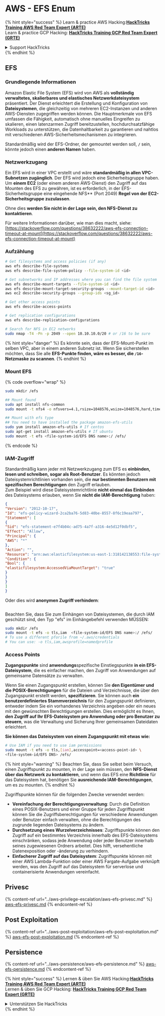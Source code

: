 # AWS - EFS Enum

{% hint style="success" %}
Learn & practice AWS Hacking:<img src="../../../.gitbook/assets/image (1) (1).png" alt="" data-size="line">[**HackTricks Training AWS Red Team Expert (ARTE)**](https://training.hacktricks.xyz/courses/arte)<img src="../../../.gitbook/assets/image (1) (1).png" alt="" data-size="line">\
Learn & practice GCP Hacking: <img src="../../../.gitbook/assets/image (2).png" alt="" data-size="line">[**HackTricks Training GCP Red Team Expert (GRTE)**<img src="../../../.gitbook/assets/image (2).png" alt="" data-size="line">](https://training.hacktricks.xyz/courses/grte)

<details>

<summary>Support HackTricks</summary>

* Check the [**subscription plans**](https://github.com/sponsors/carlospolop)!
* **Join the** 💬 [**Discord group**](https://discord.gg/hRep4RUj7f) or the [**telegram group**](https://t.me/peass) or **follow** us on **Twitter** 🐦 [**@hacktricks\_live**](https://twitter.com/hacktricks\_live)**.**
* **Share hacking tricks by submitting PRs to the** [**HackTricks**](https://github.com/carlospolop/hacktricks) and [**HackTricks Cloud**](https://github.com/carlospolop/hacktricks-cloud) github repos.

</details>
{% endhint %}

## EFS

### Grundlegende Informationen

Amazon Elastic File System (EFS) wird von AWS als **vollständig verwaltetes, skalierbares und elastisches Netzwerkdateisystem** präsentiert. Der Dienst erleichtert die Erstellung und Konfiguration von **Dateisystemen**, die gleichzeitig von mehreren EC2-Instanzen und anderen AWS-Diensten zugegriffen werden können. Die Hauptmerkmale von EFS umfassen die Fähigkeit, automatisch ohne manuelles Eingreifen zu skalieren, einen latenzarmen Zugriff bereitzustellen, hochdurchsatzfähige Workloads zu unterstützen, die Datenhaltbarkeit zu garantieren und nahtlos mit verschiedenen AWS-Sicherheitsmechanismen zu integrieren.

Standardmäßig wird der EFS-Ordner, der gemountet werden soll, **`/`** sein, könnte jedoch einen **anderen Namen** haben.

### Netzwerkzugang

Ein EFS wird in einer VPC erstellt und wäre **standardmäßig in allen VPC-Subnetzen zugänglich**. Der EFS wird jedoch eine Sicherheitsgruppe haben. Um **einem EC2** (oder einem anderen AWS-Dienst) den Zugriff auf das Mounten des EFS zu gewähren, ist es erforderlich, in der EFS-Sicherheitsgruppe eine eingehende NFS** (Port 2049) **Regel von der EC2-Sicherheitsgruppe zuzulassen**.

Ohne dies **werden Sie nicht in der Lage sein, den NFS-Dienst zu kontaktieren**.

Für weitere Informationen darüber, wie man dies macht, siehe: [https://stackoverflow.com/questions/38632222/aws-efs-connection-timeout-at-mount](https://stackoverflow.com/questions/38632222/aws-efs-connection-timeout-at-mount)

### Aufzählung
```bash
# Get filesystems and access policies (if any)
aws efs describe-file-systems
aws efs describe-file-system-policy --file-system-id <id>

# Get subnetworks and IP addresses where you can find the file system
aws efs describe-mount-targets --file-system-id <id>
aws efs describe-mount-target-security-groups --mount-target-id <id>
aws ec2 describe-security-groups --group-ids <sg_id>

# Get other access points
aws efs describe-access-points

# Get replication configurations
aws efs describe-replication-configurations

# Search for NFS in EC2 networks
sudo nmap -T4 -Pn -p 2049 --open 10.10.10.0/20 # or /16 to be sure
```
{% hint style="danger" %}
Es könnte sein, dass der EFS-Mount-Punkt im selben VPC, aber in einem anderen Subnetz ist. Wenn Sie sicherstellen möchten, dass Sie alle **EFS-Punkte finden, wäre es besser, die `/16`-Netzmaske zu scannen**.
{% endhint %}

### Mount EFS

{% code overflow="wrap" %}
```bash
sudo mkdir /efs

## Mount found
sudo apt install nfs-common
sudo mount -t nfs4 -o nfsvers=4.1,rsize=1048576,wsize=1048576,hard,timeo=600,retrans=2,noresvport <IP>:/ /efs

## Mount with efs type
## You need to have installed the package amazon-efs-utils
sudo yum install amazon-efs-utils # If centos
sudo apt-get install amazon-efs-utils # If ubuntu
sudo mount -t efs <file-system-id/EFS DNS name>:/ /efs/
```
{% endcode %}

### IAM-Zugriff

Standardmäßig kann jeder mit Netzwerkzugang zum EFS es **einbinden, lesen und schreiben, sogar als Root-Benutzer**. Es könnten jedoch Dateisystemrichtlinien vorhanden sein, die **nur bestimmten Benutzern mit spezifischen Berechtigungen** den Zugriff erlauben.\
Zum Beispiel wird diese Dateisystemrichtlinie **nicht einmal das Einbinden** des Dateisystems erlauben, wenn Sie **nicht die IAM-Berechtigung** haben:
```json
{
"Version": "2012-10-17",
"Id": "efs-policy-wizard-2ca2ba76-5d83-40be-8557-8f6c19eaa797",
"Statement": [
{
"Sid": "efs-statement-e7f4b04c-ad75-4a7f-a316-4e5d12f0dbf5",
"Effect": "Allow",
"Principal": {
"AWS": "*"
},
"Action": "",
"Resource": "arn:aws:elasticfilesystem:us-east-1:318142138553:file-system/fs-0ab66ad201b58a018",
"Condition": {
"Bool": {
"elasticfilesystem:AccessedViaMountTarget": "true"
}
}
}
]
}
```
Oder dies wird **anonymen Zugriff verhindern**:

<figure><img src="../../../.gitbook/assets/image (278).png" alt=""><figcaption></figcaption></figure>

Beachten Sie, dass Sie zum Einhängen von Dateisystemen, die durch IAM geschützt sind, den Typ "efs" im Einhängebefehl verwenden MÜSSEN:
```bash
sudo mkdir /efs
sudo mount -t efs -o tls,iam  <file-system-id/EFS DNS name>:/ /efs/
# To use a different pforile from ~/.aws/credentials
# You can use: -o tls,iam,awsprofile=namedprofile
```
### Access Points

**Zugangspunkte** sind **anwendungs**spezifische Einstiegspunkte **in ein EFS-Dateisystem**, die es einfacher machen, den Zugriff von Anwendungen auf gemeinsame Datensätze zu verwalten.

Wenn Sie einen Zugangspunkt erstellen, können Sie **den Eigentümer und die POSIX-Berechtigungen** für die Dateien und Verzeichnisse, die über den Zugangspunkt erstellt werden, **spezifizieren**. Sie können auch **ein benutzerdefiniertes Stammverzeichnis** für den Zugangspunkt definieren, entweder indem Sie ein vorhandenes Verzeichnis angeben oder ein neues mit den gewünschten Berechtigungen erstellen. Dies ermöglicht es Ihnen, **den Zugriff auf Ihr EFS-Dateisystem pro Anwendung oder pro Benutzer zu steuern**, was die Verwaltung und Sicherung Ihrer gemeinsamen Dateidaten erleichtert.

**Sie können das Dateisystem von einem Zugangspunkt mit etwas wie:**
```bash
# Use IAM if you need to use iam permissions
sudo mount -t efs -o tls,[iam],accesspoint=<access-point-id> \
<file-system-id/EFS DNS> /efs/
```
{% hint style="warning" %}
Beachten Sie, dass Sie selbst beim Versuch, einen Zugriffspunkt zu mounten, in der Lage sein müssen, den **NFS-Dienst über das Netzwerk zu kontaktieren**, und wenn das EFS eine **Richtlinie** für das Dateisystem hat, benötigen Sie **ausreichende IAM-Berechtigungen**, um es zu mounten.
{% endhint %}

Zugriffspunkte können für die folgenden Zwecke verwendet werden:

* **Vereinfachung der Berechtigungsverwaltung**: Durch die Definition eines POSIX-Benutzers und einer Gruppe für jeden Zugriffspunkt können Sie die Zugriffsberechtigungen für verschiedene Anwendungen oder Benutzer einfach verwalten, ohne die Berechtigungen des zugrunde liegenden Dateisystems zu ändern.
* **Durchsetzung eines Wurzelverzeichnisses**: Zugriffspunkte können den Zugriff auf ein bestimmtes Verzeichnis innerhalb des EFS-Dateisystems einschränken, sodass jede Anwendung oder jeder Benutzer innerhalb seines zugewiesenen Ordners arbeitet. Dies hilft, versehentliche Datenexposition oder -änderung zu verhindern.
* **Einfacherer Zugriff auf das Dateisystem**: Zugriffspunkte können mit einer AWS Lambda-Funktion oder einer AWS Fargate-Aufgabe verknüpft werden, was den Zugriff auf das Dateisystem für serverlose und containerisierte Anwendungen vereinfacht.

## Privesc

{% content-ref url="../aws-privilege-escalation/aws-efs-privesc.md" %}
[aws-efs-privesc.md](../aws-privilege-escalation/aws-efs-privesc.md)
{% endcontent-ref %}

## Post Exploitation

{% content-ref url="../aws-post-exploitation/aws-efs-post-exploitation.md" %}
[aws-efs-post-exploitation.md](../aws-post-exploitation/aws-efs-post-exploitation.md)
{% endcontent-ref %}

## Persistence

{% content-ref url="../aws-persistence/aws-efs-persistence.md" %}
[aws-efs-persistence.md](../aws-persistence/aws-efs-persistence.md)
{% endcontent-ref %}

{% hint style="success" %}
Lernen & üben Sie AWS Hacking:<img src="../../../.gitbook/assets/image (1) (1).png" alt="" data-size="line">[**HackTricks Training AWS Red Team Expert (ARTE)**](https://training.hacktricks.xyz/courses/arte)<img src="../../../.gitbook/assets/image (1) (1).png" alt="" data-size="line">\
Lernen & üben Sie GCP Hacking: <img src="../../../.gitbook/assets/image (2).png" alt="" data-size="line">[**HackTricks Training GCP Red Team Expert (GRTE)**<img src="../../../.gitbook/assets/image (2).png" alt="" data-size="line">](https://training.hacktricks.xyz/courses/grte)

<details>

<summary>Unterstützen Sie HackTricks</summary>

* Überprüfen Sie die [**Abonnementpläne**](https://github.com/sponsors/carlospolop)!
* **Treten Sie der** 💬 [**Discord-Gruppe**](https://discord.gg/hRep4RUj7f) oder der [**Telegram-Gruppe**](https://t.me/peass) bei oder **folgen** Sie uns auf **Twitter** 🐦 [**@hacktricks\_live**](https://twitter.com/hacktricks\_live)**.**
* **Teilen Sie Hacking-Tricks, indem Sie PRs an die** [**HackTricks**](https://github.com/carlospolop/hacktricks) und [**HackTricks Cloud**](https://github.com/carlospolop/hacktricks-cloud) GitHub-Repos senden.

</details>
{% endhint %}
